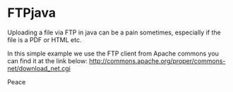 # FTPjava

Uploading a file via FTP in java can be a pain sometimes, 
especially if the file is a PDF or HTML etc.


In this simple example we use the FTP client from Apache commons
you can find it at the link below:
http://commons.apache.org/proper/commons-net/download_net.cgi


Peace
